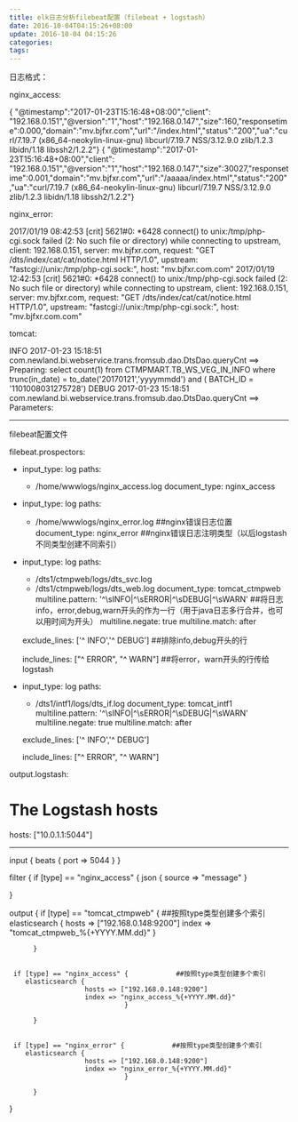 ```yaml
---
title: elk日志分析filebeat配置（filebeat + logstash）
date: 2016-10-04T04:15:26+08:00
update: 2016-10-04 04:15:26
categories:
tags:
---
```

日志格式：

nginx_access:

{ "@timestamp":"2017-01-23T15:16:48+08:00","client": "192.168.0.151","@version":"1","host":"192.168.0.147","size":160,"responsetime":0.000,"domain":"mv.bjfxr.com","url":"/index.html","status":"200","ua":"curl/7.19.7 (x86_64-neokylin-linux-gnu) libcurl/7.19.7 NSS/3.12.9.0 zlib/1.2.3 libidn/1.18 libssh2/1.2.2"}
{ "@timestamp":"2017-01-23T15:16:48+08:00","client": "192.168.0.151","@version":"1","host":"192.168.0.147","size":30027,"responsetime":0.001,"domain":"mv.bjfxr.com","url":"/aaaaa/index.html","status":"200","ua":"curl/7.19.7 (x86_64-neokylin-linux-gnu) libcurl/7.19.7 NSS/3.12.9.0 zlib/1.2.3 libidn/1.18 libssh2/1.2.2"}


nginx_error:

2017/01/19 08:42:53 [crit] 5621#0: *6428 connect() to unix:/tmp/php-cgi.sock failed (2: No such file or directory) while connecting to upstream, client: 192.168.0.151, server: mv.bjfxr.com, request: "GET /dts/index/cat/cat/notice.html HTTP/1.0", upstream: "fastcgi://unix:/tmp/php-cgi.sock:", host: "mv.bjfxr.com.com"
2017/01/19 12:42:53 [crit] 5621#0: *6428 connect() to unix:/tmp/php-cgi.sock failed (2: No such file or directory) while connecting to upstream, client: 192.168.0.151, server: mv.bjfxr.com, request: "GET /dts/index/cat/cat/notice.html HTTP/1.0", upstream: "fastcgi://unix:/tmp/php-cgi.sock:", host: "mv.bjfxr.com.com"


tomcat:

 INFO 2017-01-23 15:18:51 com.newland.bi.webservice.trans.fromsub.dao.DtsDao.queryCnt ==>  Preparing: select count(1) from CTMPMART.TB_WS_VEG_IN_INFO where trunc(in_date) = to_date('20170121','yyyymmdd') and ( BATCH_ID = '1101008031275728')
 DEBUG 2017-01-23 15:18:51 com.newland.bi.webservice.trans.fromsub.dao.DtsDao.queryCnt ==> Parameters:
__________________________________________________________________________________________________________________________________

filebeat配置文件

filebeat.prospectors:
- input_type: log
  paths:
    - /home/wwwlogs/nginx_access.log
  document_type: nginx_access

- input_type: log
  paths:
    - /home/wwwlogs/nginx_error.log    ##nginx错误日志位置
  document_type: nginx_error               ##nginx错误日志注明类型（以后logstash不同类型创建不同索引）

- input_type: log
  paths:
    - /dts1/ctmpweb/logs/dts_svc.log
    - /dts1/ctmpweb/logs/dts_web.log
  document_type: tomcat_ctmpweb
  multiline.pattern: '^\sINFO|^\sERROR|^\sDEBUG|^\sWARN'      ##将日志info，error,debug,warn开头的作为一行（用于java日志多行合并，也可以用时间为开头）
  multiline.negate: true
  multiline.match: after

  exclude_lines: ['^ INFO','^ DEBUG']                        ##排除info,debug开头的行

  include_lines: ["^ ERROR", "^ WARN"]                        ##将error，warn开头的行传给logstash

- input_type: log
  paths:
    - /dts1/intf1/logs/dts_if.log
  document_type: tomcat_intf1
  multiline.pattern: '^\sINFO|^\sERROR|^\sDEBUG|^\sWARN'
  multiline.negate: true
  multiline.match: after

  exclude_lines: ['^ INFO','^ DEBUG']

  include_lines: ["^ ERROR", "^ WARN"]


output.logstash:
  # The Logstash hosts
   hosts: ["10.0.1.1:5044"]

____________________________________________________________________________________________________________________________________

input {
       beats  {
              port => 5044
      }
}

filter {
        if [type]  == "nginx_access"  {
            json {
                source => "message"
            }

}

output {
     if [type] == "tomcat_ctmpweb" {            ##按照type类型创建多个索引
        elasticsearch {
                       hosts => ["192.168.0.148:9200"]
                       index => "tomcat_ctmpweb_%{+YYYY.MM.dd}"
                                 }

          }


     if [type] == "nginx_access" {            ##按照type类型创建多个索引
        elasticsearch {
                       hosts => ["192.168.0.148:9200"]
                       index => "nginx_access_%{+YYYY.MM.dd}"
                                 }

          }


     if [type] == "nginx_error" {            ##按照type类型创建多个索引
        elasticsearch {
                       hosts => ["192.168.0.148:9200"]
                       index => "nginx_error_%{+YYYY.MM.dd}"
                                 }

          }

}
